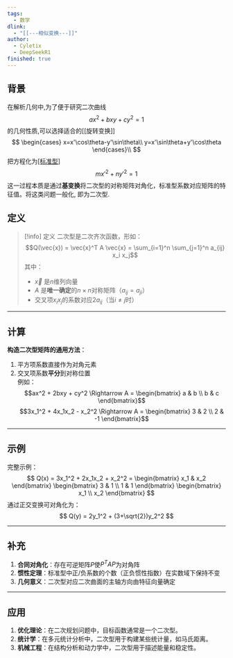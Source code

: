 ```yaml
---
tags:
  - 数学
dlink:
  - "[[---相似变换---]]"
author:
  - Cyletix
  - DeepSeekR1
finished: true
---
```

## 背景
在解析几何中,为了便于研究二次曲线
$$
ax^2+bxy+cy^2=1
$$
的几何性质,可以选择适合的[[旋转变换]] 
$$
\begin{cases} 
x=x'\cos\theta-y'\sin\theta\\
y=x'\sin\theta+y'\cos\theta
\end{cases}\\
$$
把方程化为[[标准型]](标准二次型)
$$
mx'^2+ny'^2=1
$$
这一过程本质是通过**基变换**将二次型的对称矩阵对角化，标准型系数对应矩阵的特征值。将这类问题一般化, 即为二次型. 

## 定义
>[!info] 定义
>二次型是二次齐次函数，形如：
>$$Q(\vec{x}) = \vec{x}^T A \vec{x} = \sum_{i=1}^n \sum_{j=1}^n a_{ij} x_i x_j$$
>其中：
>- $\vec{x}$ 是$n$维列向量
>- $A$ 是**唯一确定**的$n \times n$对称矩阵（$a_{ij}=a_{ji}$）
>- 交叉项$x_i x_j$的系数对应$2a_{ij}$（当$i \neq j$时）

---
## 计算
**构造二次型矩阵的通用方法**：
1. 平方项系数直接作为对角元素
2. 交叉项系数**平分**到对称位置  
例如：  
$$ax^2 + 2bxy + cy^2 \Rightarrow A = \begin{bmatrix}
a & b \\
b & c
\end{bmatrix}$$
$$3x_1^2 + 4x_1x_2 - x_2^2 \Rightarrow A = \begin{bmatrix}
3 & 2 \\
2 & -1
\end{bmatrix}$$

---
## 示例
完整示例：
$$
Q(x) = 3x_1^2 + 2x_1x_2 + x_2^2 = \begin{bmatrix} x_1 & x_2 \end{bmatrix}
\begin{bmatrix}
3 & 1 \\
1 & 1
\end{bmatrix}
\begin{bmatrix}
x_1 \\
x_2
\end{bmatrix}
$$
通过正交变换可对角化为：
$$
Q(y) = 2y_1^2 + (3+\sqrt{2})y_2^2
$$

---
## 补充
1. **合同对角化**：存在可逆矩阵$P$使$P^TAP$为对角阵
2. **惯性定理**：标准型中正/负系数的个数（正负惯性指数）在实数域下保持不变
3. **几何意义**：二次型对应二次曲面的主轴方向由特征向量确定

---
## 应用

1. **优化理论**：在二次规划问题中，目标函数通常是一个二次型。
2. **统计学**：在多元统计分析中，二次型用于构建某些统计量，如马氏距离。
3. **机械工程**：在结构分析和动力学中，二次型用于描述能量和稳定性。